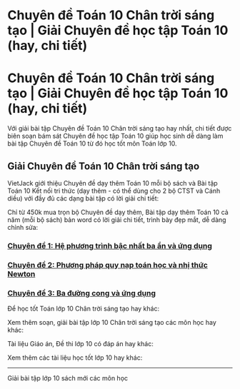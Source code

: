 # Chuyên đề Toán 10 Chân trời sáng tạo | Giải Chuyên đề học tập Toán 10 (hay, chi tiết)

# Chuyên đề Toán 10 Chân trời sáng tạo | Giải Chuyên đề học tập Toán 10 (hay, chi tiết)

Với giải bài tập Chuyên đề Toán 10 Chân trời sáng tạo hay nhất, chi tiết được biên soạn bám sát Chuyên đề học tập Toán 10 giúp học sinh dễ dàng làm bài tập Chuyên đề Toán 10 từ đó học tốt môn Toán lớp 10.

## Giải Chuyên đề Toán 10 Chân trời sáng tạo

VietJack giới thiệu Chuyên đề dạy thêm Toán 10 mỗi bộ sách và Bài tập Toán 10 Kết nối tri thức (dạy thêm - có thể dùng cho 2 bộ CTST và Cánh diều) với đầy đủ các dạng bài tập có lời giải chi tiết:

Chỉ từ 450k mua trọn bộ Chuyên đề dạy thêm, Bài tập dạy thêm Toán 10 cả năm (mỗi bộ sách) bản word có lời giải chi tiết, trình bày đẹp mắt, dễ dàng chỉnh sửa:

### [**Chuyên đề 1: Hệ phương trình bậc nhất ba ẩn và ứng dụng**](https://vietjack.com/chuyen-de-toan-10/chuyen-de-1-he-phuong-trinh-bac-nhat-ba-an-va-ung-dung-ctst.jsp)

### [**Chuyên đề 2: Phương pháp quy nạp toán học và nhị thức Newton**](https://vietjack.com/chuyen-de-toan-10/chuyen-de-2-phuong-phap-quy-nap-toan-hoc-va-nhi-thuc-newton-ctst.jsp)

### [**Chuyên đề 3: Ba đường cong và ứng dụng**](https://vietjack.com/chuyen-de-toan-10/chuyen-de-3-ba-duong-cong-va-ung-dung-ctst.jsp)

Để học tốt Toán lớp 10 Chân trời sáng tạo hay khác:

Xem thêm soạn, giải bài tập lớp 10 Chân trời sáng tạo các môn học hay khác:

Tài liệu Giáo án, Đề thi lớp 10 có đáp án hay khác:

Xem thêm các tài liệu học tốt lớp 10 hay khác:

* * *

Giải bài tập lớp 10 sách mới các môn học
